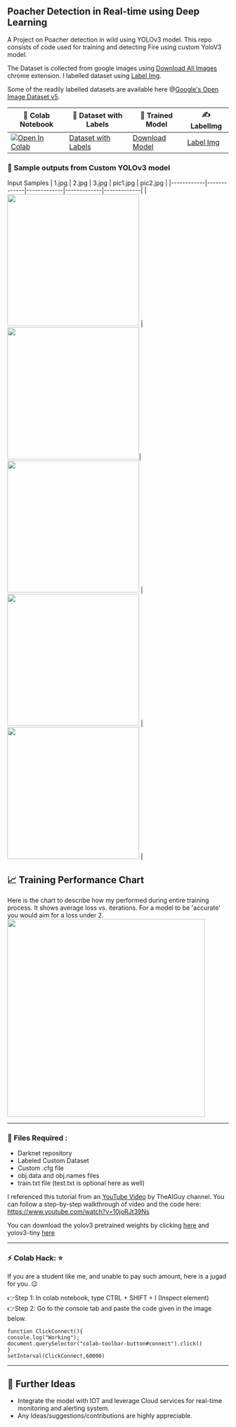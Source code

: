 ## Poacher Detection in Real-time using Deep Learning
A Project on Poacher detection in wild using YOLOv3 model. This repo consists of code used for training and detecting Fire using custom YoloV3 model.<br>

The Dataset is collected from google images using [Download All Images](https://chrome.google.com/webstore/detail/download-all-images/ifipmflagepipjokmbdecpmjbibjnakm) chrome extension. I labelled dataset using [Label Img](https://github.com/tzutalin/labelImg).<br>

Some of the readily labelled datasets are available here @[Google's Open Image Dataset v5](https://storage.googleapis.com/openimages/web/index.html).

|  🧾 Colab Notebook  |   📂 Dataset with Labels   | 🔑 Trained Model |  ✍ LabelImg |
|------------|-------------|-----------|-----------|
| [![Open In Colab](https://colab.research.google.com/assets/colab-badge.svg)](https://drive.google.com/file/d/1O1tlwjbt4dUWBct2Jv0vHXPNe_fcMCa_/view?usp=sharing) | [Dataset with Labels](https://drive.google.com/file/d/1O1tlwjbt4dUWBct2Jv0vHXPNe_fcMCa_/view?usp=sharing) | [Download Model](https://drive.google.com/file/d/1-0mACyQvwGSpaxXS57Z1L6wdHutpuFRE/view?usp=sharing) | [Label Img ](https://github.com/tzutalin/labelImg)  |

### 🧬 Sample outputs from Custom YOLOv3 model
Input Samples
  |  1.jpg | 2.jpg  |  3.jpg  | pic1.jpg  | pic2.jpg  |
  |------------|-------------|-------------|-------------|-------------|
  | <img src="https://github.com/snehitvaddi/Poacher-Detection/tree/master/test_images/1.jpg" width="300"> | <img src="https://github.com/snehitvaddi/Poacher-Detection/tree/master/test_images/pic1.jpg" width="300">| <img src="https://github.com/snehitvaddi/Poacher-Detection/tree/master/test_images/2.jpg" width="300"> | <img src="https://github.com/snehitvaddi/Poacher-Detection/tree/master/test_images/pic2.jpg" width="300"> | <img src="https://github.com/snehitvaddi/Poacher-Detection/tree/master/test_images/3.jpg" width="300"> |

## 📈 Training Performance Chart
Here is the chart to describe how my performed during entire training process. It shows average loss vs. iterations. For a model to be 'accurate' you would aim for a loss under 2.<br>
<img src="https://github.com/snehitvaddi/YOLOv3-Cloud-Custom-Object-Detection/blob/master/result-images/chart.png" width="450" height="450"/>
****************************************************************************************************************************************
### 📂 Files Required :
* Darknet repository
* Labeled Custom Dataset
* Custom .cfg file
* obj.data and obj.names files
* train.txt file (test.txt is optional here as well)

I referenced this tutorial from an [YouTube Video](https://www.youtube.com/channel/UCrydcKaojc44XnuXrfhlV8Q) by TheAIGuy channel.
You can follow a step-by-step walkthrough of video and the code here: https://www.youtube.com/watch?v=10joRJt39Ns

You can download the yolov3 pretrained weights by clicking [here](https://pjreddie.com/media/files/yolov3.weights) and yolov3-tiny [here](https://pjreddie.com/media/files/yolov3-tiny.weights)
****************************************************************************************************************************************

### ⚡ Colab Hack: ⭐
If you are a student like me, and unable to pay such amount, here is a jugad for you. 😉<br>

👉Step 1: In colab notebook, type CTRL + SHIFT + I (Inspect element)<br>
👉Step 2: Go to the console tab and paste the code given in the image below.<br>

`function ClickConnect(){`<br>
`console.log("Working"); `<br>
`document.querySelector("colab-toolbar-button#connect").click() `<br>
`}`<br>
`setInterval(ClickConnect,60000)`<br>
****************************************************************************************************************************************
## 🧠 Further Ideas
* Integrate the model with IOT and leverage Cloud services for real-time monitoring and alerting system.
* Any Ideas/suggestions/contributions are highly appreciable.

